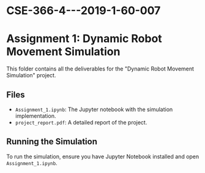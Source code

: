 # CSE-366-4---2019-1-60-007
# Assignment 1: Dynamic Robot Movement Simulation
This folder contains all the deliverables for the "Dynamic Robot Movement Simulation" project.
## Files
- `Assignment_1.ipynb`: The Jupyter notebook with the simulation implementation.
- `project_report.pdf`: A detailed report of the project.

## Running the Simulation
To run the simulation, ensure you have Jupyter Notebook installed and open
`Assignment_1.ipynb`.
